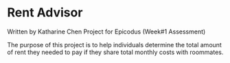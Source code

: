 <h1>Rent Advisor</h1>

Written by Katharine Chen
Project for Epicodus (Week#1 Assessment)

The purpose of this project is to help individuals determine the total amount of rent they needed to pay if they share total monthly costs with roommates.
